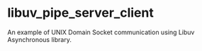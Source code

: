 # libuv_pipe_server_client
An example of UNIX Domain Socket communication using Libuv Asynchronous library.
